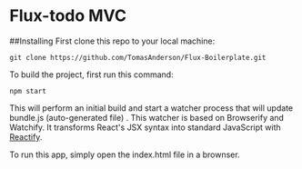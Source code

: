 # Flux-todo MVC


##Installing
First clone this repo to your local machine:

    git clone https://github.com/TomasAnderson/Flux-Boilerplate.git

To build the project, first run this command:

    npm start
    
This will perform an initial build and start a watcher process that will update bundle.js (auto-generated file) . This watcher is based on Browserify and Watchify. It transforms React's JSX syntax into standard JavaScript with [Reactify](https://github.com/andreypopp/reactify).

To run this app, simply open the index.html file in a brownser.   
